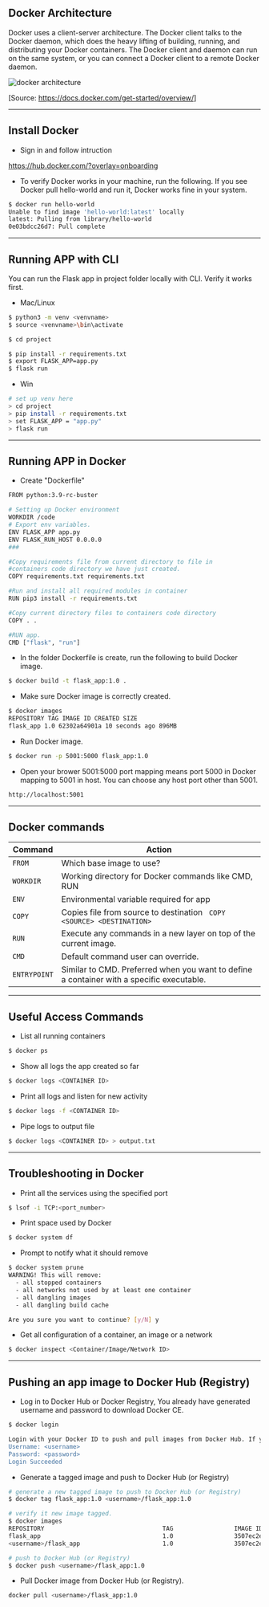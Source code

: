 ## Docker Architecture

Docker uses a client-server architecture. The Docker client talks to the Docker daemon, which does the heavy lifting of building, running, and distributing your Docker containers. The Docker client and daemon can run on the same system, or you can connect a Docker client to a remote Docker daemon.

![docker architecture](https://docs.docker.com/engine/images/architecture.svg)

[Source: https://docs.docker.com/get-started/overview/]

---

## Install Docker

- Sign in and follow intruction

https://hub.docker.com/?overlay=onboarding

- To verify Docker works in your machine, run the following. If you see Docker pull hello-world and run it, Docker works fine in your system.

```sh
$ docker run hello-world
Unable to find image 'hello-world:latest' locally
latest: Pulling from library/hello-world
0e03bdcc26d7: Pull complete
```

---

## Running APP with CLI

You can run the Flask app in project folder locally with CLI.
Verify it works first.

- Mac/Linux

```sh
$ python3 -m venv <venvname>
$ source <venvname>\bin\activate

$ cd project

$ pip install -r requirements.txt
$ export FLASK_APP=app.py
$ flask run
```

- Win

```sh
# set up venv here
> cd project
> pip install -r requirements.txt
> set FLASK_APP = "app.py"
> flask run
```

---

## Running APP in Docker

- Create "Dockerfile"

```sh
FROM python:3.9-rc-buster

# Setting up Docker environment
WORKDIR /code
# Export env variables.
ENV FLASK_APP app.py
ENV FLASK_RUN_HOST 0.0.0.0
###

#Copy requirements file from current directory to file in
#containers code directory we have just created.
COPY requirements.txt requirements.txt

#Run and install all required modules in container
RUN pip3 install -r requirements.txt

#Copy current directory files to containers code directory
COPY . .

#RUN app.
CMD ["flask", "run"]
```

- In the folder Dockerfile is create, run the following to build Docker image.

```sh
$ docker build -t flask_app:1.0 .
```

- Make sure Docker image is correctly created.

```sh
$ docker images
REPOSITORY TAG IMAGE ID CREATED SIZE
flask_app 1.0 62302a64901a 10 seconds ago 896MB
```

- Run Docker image.

```sh
$ docker run -p 5001:5000 flask_app:1.0
```

- Open your brower
  5001:5000 port mapping means port 5000 in Docker mapping to 5001 in host. You can choose any host port other than 5001.

```sh
http://localhost:5001
```

---

## Docker commands

| Command      | Action                                                                                    |
| ------------ | ----------------------------------------------------------------------------------------- |
| `FROM`       | Which base image to use?                                                                  |
| `WORKDIR`    | Working directory for Docker commands like CMD, RUN                                       |
| `ENV`        | Environmental variable required for app                                                   |
| `COPY`       | Copies file from source to destination &nbsp; `COPY <SOURCE> <DESTINATION>`               |
| `RUN`        | Execute any commands in a new layer on top of the current image.                          |
| `CMD`        | Default command user can override.                                                        |
| `ENTRYPOINT` | Similar to CMD. Preferred when you want to define a container with a specific executable. |

---

## Useful Access Commands

- List all running containers

```sh
$ docker ps
```

- Show all logs the app created so far

```sh
$ docker logs <CONTAINER ID>
```

- Print all logs and listen for new activity

```sh
$ docker logs -f <CONTAINER ID>
```

- Pipe logs to output file

```sh
$ docker logs <CONTAINER ID> > output.txt
```

---

## Troubleshooting in Docker

- Print all the services using the specified port

```sh
$ lsof -i TCP:<port_number>
```

- Print space used by Docker

```sh
$ docker system df
```

- Prompt to notify what it should remove

```sh
$ docker system prune
WARNING! This will remove:
  - all stopped containers
  - all networks not used by at least one container
  - all dangling images
  - all dangling build cache

Are you sure you want to continue? [y/N] y
```

- Get all configuration of a container, an image or a network

```sh
$ docker inspect <Container/Image/Network ID>
```

---

## Pushing an app image to Docker Hub (Registry)

- Log in to Docker Hub or Docker Registry, You already have generated username and password to download Docker CE.

```sh
$ docker login

Login with your Docker ID to push and pull images from Docker Hub. If you don't have a Docker ID, head over to https://hub.docker.com to create one.
Username: <username>
Password: <password>
Login Succeeded
```

- Generate a tagged image and push to Docker Hub (or Registry)

```sh
# generate a new tagged image to push to Docker Hub (or Registry)
$ docker tag flask_app:1.0 <username>/flask_app:1.0

# verify it new image tagged.
$ docker images
REPOSITORY                                 TAG                 IMAGE ID
flask_app                                  1.0                 3507ec2e1851
<username>/flask_app                       1.0                 3507ec2e1851

# push to Docker Hub (or Registry)
$ docker push <username>/flask_app:1.0
```

- Pull Docker image from Docker Hub (or Registry).

```sh
docker pull <username>/flask_app:1.0
```
